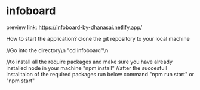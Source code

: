 # infoboard

preview link:
  https://infoboard-by-dhanasai.netlify.app/

How to start the application?
  clone the git repository to your local machine
  
  
  //Go into the directory\n
  "cd infoboard"\n
 
  //to install all the require packages and make sure you have already installed node in your machine 
  "npm install"
  //after the succesfull installtaion of the required packages run below command
  "npm run start" or "npm start"
 
  
